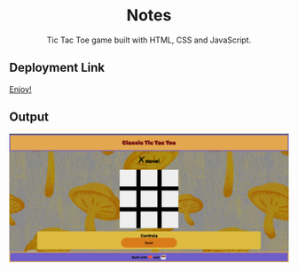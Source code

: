 <div align="center">

# Notes

Tic Tac Toe game built with HTML, CSS and JavaScript.

</div>

## Deployment Link
[Enjoy!](https://bipul-harsh.github.io/LocalHackDay-2022-MLH/Task14-TicTacToeApp/)

## Output

![Ouput](./assets/output.png)
